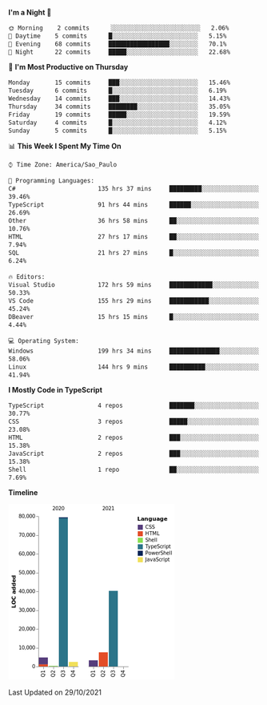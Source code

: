 <!--START_SECTION:waka-->
**I'm a Night 🦉** 

```text
🌞 Morning    2 commits      ░░░░░░░░░░░░░░░░░░░░░░░░░   2.06% 
🌆 Daytime    5 commits      █░░░░░░░░░░░░░░░░░░░░░░░░   5.15% 
🌃 Evening    68 commits     █████████████████░░░░░░░░   70.1% 
🌙 Night      22 commits     █████░░░░░░░░░░░░░░░░░░░░   22.68%

```
📅 **I'm Most Productive on Thursday** 

```text
Monday       15 commits     ███░░░░░░░░░░░░░░░░░░░░░░   15.46% 
Tuesday      6 commits      █░░░░░░░░░░░░░░░░░░░░░░░░   6.19% 
Wednesday    14 commits     ███░░░░░░░░░░░░░░░░░░░░░░   14.43% 
Thursday     34 commits     ████████░░░░░░░░░░░░░░░░░   35.05% 
Friday       19 commits     █████░░░░░░░░░░░░░░░░░░░░   19.59% 
Saturday     4 commits      █░░░░░░░░░░░░░░░░░░░░░░░░   4.12% 
Sunday       5 commits      █░░░░░░░░░░░░░░░░░░░░░░░░   5.15%

```


📊 **This Week I Spent My Time On** 

```text
⌚︎ Time Zone: America/Sao_Paulo

💬 Programming Languages: 
C#                       135 hrs 37 mins     █████████░░░░░░░░░░░░░░░░   39.46% 
TypeScript               91 hrs 44 mins      ██████░░░░░░░░░░░░░░░░░░░   26.69% 
Other                    36 hrs 58 mins      ██░░░░░░░░░░░░░░░░░░░░░░░   10.76% 
HTML                     27 hrs 17 mins      ██░░░░░░░░░░░░░░░░░░░░░░░   7.94% 
SQL                      21 hrs 27 mins      █░░░░░░░░░░░░░░░░░░░░░░░░   6.24%

🔥 Editors: 
Visual Studio            172 hrs 59 mins     ████████████░░░░░░░░░░░░░   50.33% 
VS Code                  155 hrs 29 mins     ███████████░░░░░░░░░░░░░░   45.24% 
DBeaver                  15 hrs 15 mins      █░░░░░░░░░░░░░░░░░░░░░░░░   4.44%

💻 Operating System: 
Windows                  199 hrs 34 mins     ██████████████░░░░░░░░░░░   58.06% 
Linux                    144 hrs 9 mins      ██████████░░░░░░░░░░░░░░░   41.94%

```

**I Mostly Code in TypeScript** 

```text
TypeScript               4 repos             ███████░░░░░░░░░░░░░░░░░░   30.77% 
CSS                      3 repos             █████░░░░░░░░░░░░░░░░░░░░   23.08% 
HTML                     2 repos             ███░░░░░░░░░░░░░░░░░░░░░░   15.38% 
JavaScript               2 repos             ███░░░░░░░░░░░░░░░░░░░░░░   15.38% 
Shell                    1 repo              ██░░░░░░░░░░░░░░░░░░░░░░░   7.69%

```


**Timeline**

![Chart not found](https://raw.githubusercontent.com/jonhoffmam/jonhoffmam/master/charts/bar_graph.png) 


 Last Updated on 29/10/2021
<!--END_SECTION:waka-->
